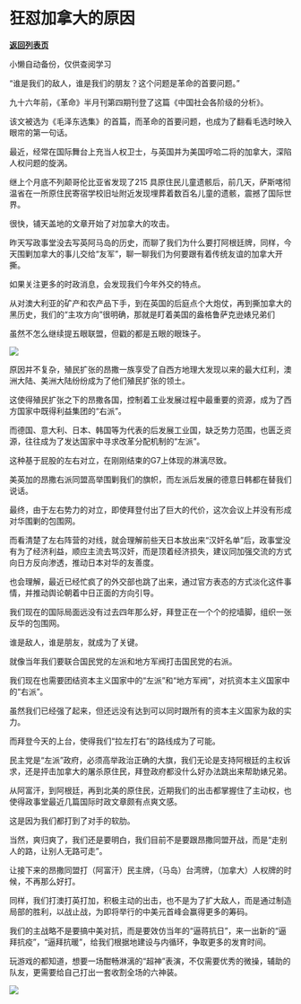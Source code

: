 # 狂怼加拿大的原因

[**返回列表页**](/gzh/政事堂2019)

小懒自动备份，仅供查阅学习

“谁是我们的敌人，谁是我们的朋友？这个问题是革命的首要问题。”  

  

九十六年前，《革命》半月刊第四期刊登了这篇《中国社会各阶级的分析》。

  

该文被选为《毛泽东选集》的首篇，而革命的首要问题，也成为了翻看毛选时映入眼帘的第一句话。

  

最近，经常在国际舞台上充当人权卫士，与英国并为美国哼哈二将的加拿大，深陷人权问题的旋涡。  

  

继上个月底不列颠哥伦比亚省发现了215 具原住民儿童遗骸后，前几天，萨斯喀彻温省在一所原住民寄宿学校旧址附近发现埋葬着数百名儿童的遗骸，震撼了国际世界。

  

很快，铺天盖地的文章开始了对加拿大的攻击。  

  

昨天写政事堂没去写英阿马岛的历史，而聊了我们为什么要打阿根廷牌，同样，今天围剿加拿大的事儿交给“友军”，聊一聊我们为何要跟有着传统友谊的加拿大开撕。  

  

如果关注更多的时政消息，会发现我们今年外交的特点。

  

从对澳大利亚的矿产和农产品下手，到在英国的后庭点个大炮仗，再到撕加拿大的黑历史，我们的“主攻方向”很明确，那就是盯着美国的盎格鲁萨克逊婊兄弟们

  

虽然不怎么继续提五眼联盟，但戳的都是五眼的眼珠子。

  

![](https://mmbiz.qpic.cn/mmbiz_jpg/rxhS23yu8cOYBtnADePBY3MTgvsy4G63iciarO1lGvTUibWMRo5l6iaNNLCricicbwLNEFMoOZnJqGStdMJ387NC5Fzw/640?wx_fmt=jpeg)

  

原因并不复杂，殖民扩张的昂撒一族享受了自西方地理大发现以来的最大红利，澳洲大陆、美洲大陆纷纷成为了他们殖民扩张的领土。

  

这使得殖民扩张之下的昂撒各国，控制着工业发展过程中最重要的资源，成为了西方国家中既得利益集团的“右派”。

  

而德国、意大利、日本、韩国等为代表的后发展工业国，缺乏势力范围，也匮乏资源，往往成为了发达国家中寻求改革分配机制的“左派”。

  

这种基于屁股的左右对立，在刚刚结束的G7上体现的淋漓尽致。  

  

美英加的昂撒右派同盟高举围剿我们的旗帜，而左派后发展的德意日韩都在替我们说话。

  

最终，由于左右势力的对立，即使拜登付出了巨大的代价，这次会议上并没有形成对华围剿的包围网。  

  

而看清楚了左右阵营的对线，就会理解前些天日本放出来“汉奸名单”后，政事堂没有为了经济利益，顺应主流去骂汉奸，而是顶着经济损失，建议同加强交流的方式向日方反向渗透，推动日本对华的友善度。

  

也会理解，最近已经忙疯了的外交部也跳了出来，通过官方表态的方式淡化这件事情，并推动舆论朝着中日正面的方向引导。

  

我们现在的国际局面远没有过去四年那么好，拜登正在一个个的挖墙脚，组织一张反华的包围网。  

  

谁是敌人，谁是朋友，就成为了关键。  

  

就像当年我们要联合国民党的左派和地方军阀打击国民党的右派。

  

我们现在也需要团结资本主义国家中的“左派”和“地方军阀”，对抗资本主义国家中的“右派”。

  

虽然我们已经强了起来，但还远没有达到可以同时跟所有的资本主义国家为敌的实力。  

  

而拜登今天的上台，使得我们“拉左打右”的路线成为了可能。  

  

民主党是“左派”政府，必须高举政治正确的大旗，我们无论是支持阿根廷的主权诉求，还是抨击加拿大的屠杀原住民，拜登政府都没什么好办法跳出来帮助婊兄弟。

  

从阿富汗，到阿根廷，再到北美的原住民，近期我们的出击都掌握住了主动权，也使得政事堂最近几篇国际时政文章颇有点爽文感。

  

这是因为我们都打到了对手的软肋。  

  

当然，爽归爽了，我们还是要明白，我们目前不是要跟昂撒同盟开战，而是“走别人的路，让别人无路可走”。

  

让接下来的昂撒同盟打（阿富汗）民主牌，（马岛）台湾牌，（加拿大）人权牌的时候，不再那么好打。  

  

同样，我们打澳打英打加，积极主动的出击，也不是为了扩大敌人，而是通过制造局部的胜利，以战止战，为即将举行的中美元首峰会赢得更多的筹码。

  

我们的主战略不是要搞中美对抗，而是要效仿当年的“逼蒋抗日”，来一出新的“逼拜抗疫”，“逼拜抗暖”，给我们根据地建设与内循环，争取更多的发育时间。

  

玩游戏的都知道，想要一场酣畅淋漓的“超神”表演，不仅需要优秀的微操，辅助的队友，更需要给自己打出一套收割全场的六神装。  

  

![](https://mmbiz.qpic.cn/mmbiz_jpg/rxhS23yu8cPp0iaKAfe0ZsWfgGcY72o9Nror8TicrtnlDsqzY7y4Kum4fM3X0FMEGlbvm9HvZUiaETSnLt4DHNLbQ/640?wx_fmt=jpeg)

  

